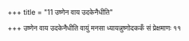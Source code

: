 +++
title = "11 उष्णेन वाय उदकेनैधीति"

+++
उष्णेन वाय उदकेनैधीति वायुं मनसा ध्यायन्नुष्णोदककँ सं प्रेक्षमाणः ११